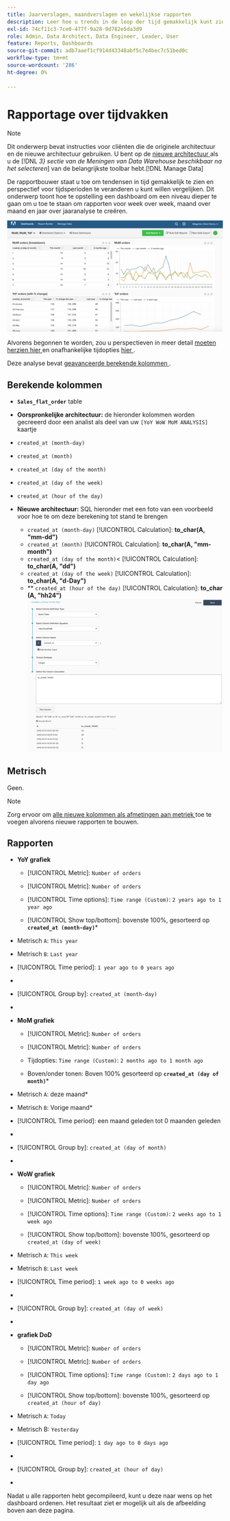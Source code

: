 ```yaml
---
title: Jaarverslagen, maandverslagen en wekelijkse rapporten
description: Leer hoe u trends in de loop der tijd gemakkelijk kunt zien en het perspectief kunt wijzigen voor tijdsperioden die u wilt vergelijken.
exl-id: 74cf11c3-7ce0-477f-9a28-9d782e5da3d9
role: Admin, Data Architect, Data Engineer, Leader, User
feature: Reports, Dashboards
source-git-commit: adb7aaef1cf914d43348abf5c7e4bec7c51bed0c
workflow-type: tm+mt
source-wordcount: '286'
ht-degree: 0%

---
```


# Rapportage over tijdvakken

>[!NOTE]
>
>Dit onderwerp bevat instructies voor cliënten die de originele architectuur en de nieuwe architectuur gebruiken. U bent op de [ nieuwe architectuur ](../../administrator/account-management/new-architecture.md) als u de [!DNL _3} sectie van de Meningen van Data Warehouse beschikbaar na het selecteren_] van de belangrijkste toolbar hebt.[!DNL Manage Data]

De rapportbouwer staat u toe om tendensen in tijd gemakkelijk te zien en perspectief voor tijdsperioden te veranderen u kunt willen vergelijken. Dit onderwerp toont hoe te opstelling een dashboard om een niveau dieper te gaan om u toe te staan om rapporten voor week over week, maand over maand en jaar over jaaranalyse te creëren.

![](../../assets/Wow__mom__yoy.png)

Alvorens begonnen te worden, zou u perspectieven in meer detail [ moeten herzien hier ](../../tutorials/using-visual-report-builder.md) en onafhankelijke tijdopties [ hier ](../../tutorials/time-options-visual-rpt-bldr.md).

Deze analyse bevat [ geavanceerde berekende kolommen ](../data-warehouse-mgr/adv-calc-columns.md).

## Berekende kolommen

* **`Sales_flat_order`** table
* **Oorspronkelijke architectuur:** de hieronder kolommen worden gecreeerd door een analist als deel van uw `[YoY WoW MoM ANALYSIS]` kaartje
* `created_at (month-day)`
* `created_at (month)`
* `created_at (day of the month)`
* `created_at (day of the week)`
* `created_at (hour of the day)`

* **Nieuwe architectuur:** SQL hieronder met een foto van een voorbeeld voor hoe te om deze berekening tot stand te brengen
   * `created_at (month-day)` [!UICONTROL Calculation]: **to_char(A, &quot;mm-dd&quot;)**
   * `created_at (month)` [!UICONTROL Calculation]: **to_char(A, &quot;mm-month&quot;)**
   * `created_at (day of the month)`&lt; [!UICONTROL Calculation]: **to_char(A, &quot;dd&quot;)**
   * `created_at (day of the week)` [!UICONTROL Calculation]: **to_char(A, &quot;d-Day&quot;)**
   * ** `created_at (hour of the day)` [!UICONTROL Calculation]: **to_char (A, &quot;hh24&quot;)**
     ![](../../assets/new-arch-create-calc.png)

## Metrisch

Geen.

>[!NOTE]
>
>Zorg ervoor om [ alle nieuwe kolommen als afmetingen aan metriek ](../data-warehouse-mgr/manage-data-dimensions-metrics.md) toe te voegen alvorens nieuwe rapporten te bouwen.

## Rapporten

* **YoY grafiek**
   * [!UICONTROL Metric]: `Number of orders`

   * [!UICONTROL Metric]: `Number of orders`
   * [!UICONTROL Time options]: `Time range (Custom)`: `2 years ago to 1 year ago`

   * [!UICONTROL Show top/bottom]: bovenste 100%, gesorteerd op **`created_at (month-day)`***

* Metrisch `A`: `This year`
* Metrisch `B`: `Last year`
* [!UICONTROL Time period]: `1 year ago to 0 years ago`
* 
  [!UICONTROL Interval]: `None`
* [!UICONTROL Group by]: `created_at (month-day)`
* 
  [!UICONTROL Chart Type]: `Line`

* **MoM grafiek**
   * [!UICONTROL Metric]: `Number of orders`

   * [!UICONTROL Metric]: `Number of orders`
   * Tijdopties: `Time range (Custom)`: `2 months ago to 1 month ago`

   * Boven/onder tonen: Boven 100% gesorteerd op **`created_at (day of month)`***

* Metrisch `A`: deze maand*
* Metrisch `B`: Vorige maand*
* [!UICONTROL Time period]: een maand geleden tot 0 maanden geleden
* 
  [!UICONTROL Interval]: None
* [!UICONTROL Group by]: `created_at (day of month)`
* 
  [!UICONTROL Chart Type]: Line

* **WoW grafiek**
   * [!UICONTROL Metric]: `Number of orders`

   * [!UICONTROL Metric]: `Number of orders`
   * [!UICONTROL Time options]: `Time range (Custom)`: `2 weeks ago to 1 week ago`

   * [!UICONTROL Show top/bottom]: bovenste 100%, gesorteerd op `created_at (day of week)`

* Metrisch `A`: `This week`
* Metrisch `B`: `Last week`
* [!UICONTROL Time period]: `1 week ago to 0 weeks ago`
* 
  [!UICONTROL Interval]: `None`
* [!UICONTROL Group by]: `created_at (day of week)`
* 
  [!UICONTROL Chart Type]: `Line`

* **grafiek DoD**
   * [!UICONTROL Metric]: `Number of orders`

   * [!UICONTROL Metric]: `Number of orders`
   * [!UICONTROL Time options]: `Time range (Custom)`: `2 days ago to 1 day ago`

   * [!UICONTROL Show top/bottom]: bovenste 100%, gesorteerd op `created_at (hour of day)`

* Metrisch `A`: `Today`
* Metrisch B: `Yesterday`
* [!UICONTROL Time period]: `1 day ago to 0 days ago`
* 
  [!UICONTROL Interval]: `None`
* [!UICONTROL Group by]: `created_at (hour of day)`
* 
  [!UICONTROL Chart Type]: `Line`

Nadat u alle rapporten hebt gecompileerd, kunt u deze naar wens op het dashboard ordenen. Het resultaat ziet er mogelijk uit als de afbeelding boven aan deze pagina.
